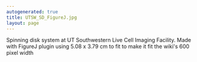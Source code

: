 ```yaml
---
autogenerated: true
title: UTSW_SD_FigureJ.jpg
layout: page
---
```


Spinning disk system at UT Southwestern Live Cell Imaging Facility. Made
with FigureJ plugin using 5.08 x 3.79 cm to fit to make it fit the
wiki's 600 pixel width
